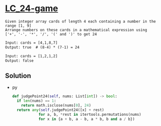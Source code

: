 # [LC_24-game](https://leetcode.com/problems/24-game)

```en
Given integer array cards of length 4 each containing a number in the range [1, 9]
Arrange numbers on these cards in a mathematical expression using ['+', '-', '*', '/', '(' and ')' to get 24
```

```txt
Input: cards = [4,1,8,7]
Output: true  # (8-4) * (7-1) = 24

Input: cards = [1,2,1,2]
Output: false
```

## Solution

* py

  ```py
  def judgePoint24(self, nums: List[int]) -> bool:
    if len(nums) == 1:
      return math.isclose(nums[0], 24)
    return any(self.judgePoint24([x] + rest)
              for a, b, *rest in itertools.permutations(nums)
              for x in {a + b, a - b, a * b, b and a / b})
  ```
